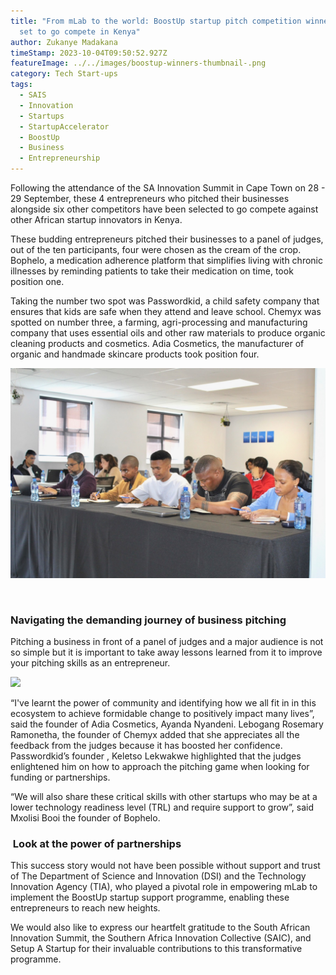 ```yaml
---
title: "From mLab to the world: BoostUp startup pitch competition winners are
  set to go compete in Kenya"
author: Zukanye Madakana
timeStamp: 2023-10-04T09:50:52.927Z
featureImage: ../../images/boostup-winners-thumbnail-.png
category: Tech Start-ups
tags:
  - SAIS
  - Innovation
  - Startups
  - StartupAccelerator
  - BoostUp
  - Business
  - Entrepreneurship
---
```

Following the attendance of the SA Innovation Summit in Cape Town on 28 - 29 September, these 4 entrepreneurs who pitched their businesses alongside six other competitors have been selected to go compete against other African startup innovators in Kenya. 

These budding entrepreneurs pitched their businesses to a panel of judges, out of the ten participants, four were chosen as the cream of the crop. Bophelo, a medication adherence platform that simplifies living with chronic illnesses by reminding patients to take their medication on time, took position one. 

Taking the number two spot was Passwordkid, a child safety company that ensures that kids are safe when they attend and leave school. Chemyx was spotted on number three, a farming, agri-processing and manufacturing company that uses essential oils and other raw materials to produce organic cleaning products and cosmetics. Adia Cosmetics, the manufacturer of organic and handmade skincare products took position four. 

![BoostUp startups at a pitch training in Cape Town](../../images/pitch-training-.jpg)

                     

### Navigating the demanding journey of business pitching 

Pitching a business in front of a panel of judges and a major audience is not so simple but it is important to take away lessons learned from it to improve your pitching skills as an entrepreneur. 

![](https://lh5.googleusercontent.com/Ybz3X784ZOvFyVBfopXMMZZcpWrDrfSqZBVp9QcigvVjWuFvjF29VHFB6J2RvOJ9OYn1KTjMcK5H_NYbGZs_3PYgDEDwlm8kWjOZuERorwPHbzXi-3NFgx8jgqAEMkVo17wjZHgvNFiDXXDcFpvJbg)

“I've learnt the power of community and identifying how we all fit in in this ecosystem to achieve formidable change to positively impact many lives”, said the founder of Adia Cosmetics, Ayanda Nyandeni. Lebogang Rosemary Ramonetha, the founder of Chemyx added that she appreciates all the feedback from the judges because it has boosted her confidence. Passwordkid’s founder , Keletso Lekwakwe highlighted that the judges enlightened him on how to approach the pitching game when looking for funding or partnerships. 

“We will also share these critical skills with other startups who may be at a lower technology readiness level (TRL) and require support to grow”, said Mxolisi Booi the founder of Bophelo. 

###  Look at the power of partnerships 

This success story would not have been possible without support and trust of The Department of Science and Innovation (DSI) and the Technology Innovation Agency (TIA), who played a pivotal role in empowering mLab to implement the BoostUp startup support programme, enabling these entrepreneurs to reach new heights.

We would also like to express our heartfelt gratitude to the South African Innovation Summit, the Southern Africa Innovation Collective (SAIC), and Setup A Startup for their invaluable contributions to this transformative programme.